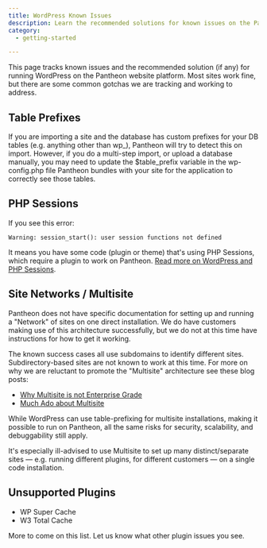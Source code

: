```yaml
---
title: WordPress Known Issues
description: Learn the recommended solutions for known issues on the Pantheon platform for Wordpress.
category:
  - getting-started

---
```


This page tracks known issues and the recommended solution (if any) for running WordPress on the Pantheon website platform. Most sites work fine, but there are some common gotchas we are tracking and working to address.

## Table Prefixes

If you are importing a site and the database has custom prefixes for your DB tables (e.g. anything other than wp\_), Pantheon will try to detect this on import. However, if you do a multi-step import, or upload a database manually, you may need to update the $table\_prefix variable in the wp-config.php file Pantheon bundles with your site for the application to correctly see those tables.

## PHP Sessions

If you see this error:

    Warning: session_start(): user session functions not defined

It means you have some code (plugin or theme) that's using PHP Sessions, which require a plugin to work on Pantheon. [Read more on WordPress and PHP Sessions](/articles/advanced-topics/wordpress-and-php-sessions/).

## Site Networks / Multisite

Pantheon does not have specific documentation for setting up and running a "Network" of sites on one direct installation. We do have customers making use of this architecture successfully, but we do not at this time have instructions for how to get it working.

The known success cases all use subdomains to identify different sites. Subdirectory-based sites are not known to work at this time. For more on why we are reluctant to promote the "Multisite" architecture see these blog posts:

- [Why Multisite is not Enterprise Grade](https://www.getpantheon.com/blog/drupal-multisite-not-enterprise-grade)
- [Much Ado about Multisite](https://www.getpantheon.com/blog/much-ado-about-drupal-multisite)

While WordPress can use table-prefixing for multisite installations, making it possible to run on Pantheon, all the same risks for security, scalability, and debuggability still apply.

It's especially ill-advised to use Multisite to set up many distinct/separate sites — e.g. running different plugins, for different customers — on a single code installation.

## Unsupported Plugins

- WP Super Cache
- W3 Total Cache

More to come on this list. Let us know what other plugin issues you see.
